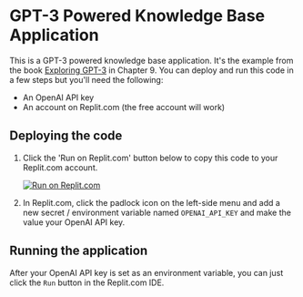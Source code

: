 # GPT-3 Powered Knowledge Base Application

This is a GPT-3 powered knowledge base application. It's the example from the book [Exploring GPT-3](https://www.amazon.com/dp/1800563191) in Chapter 9. You can deploy and run this code in a few steps but you'll need the following:

- An OpenAI API key
- An account on Replit.com (the free account will work)

## Deploying the code

1. Click the 'Run on Replit.com' button below to copy this code to your Replit.com account.

    [![Run on Replit.com](https://repl.it/badge/github/dabblelab/gptanswers-node)](https://repl.it/github/dabblelab/gptanswers-node)

2. In Replit.com, click the padlock icon on the left-side menu and add a new secret / environment variable named `OPENAI_API_KEY` and make the value your OpenAI API key. 

## Running the application

After your OpenAI API key is set as an environment variable, you can just click the `Run` button in the Replit.com IDE. 